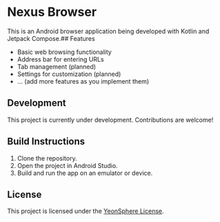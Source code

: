 # Nexus Browser

This is an Android browser application being developed with Kotlin and Jetpack Compose.## Features

* Basic web browsing functionality
* Address bar for entering URLs
* Tab management (planned)
* Settings for customization (planned)
* ... (add more features as you implement them)

## Development

This project is currently under development. Contributions are welcome!

## Build Instructions

1. Clone the repository.
2. Open the project in Android Studio.
3. Build and run the app on an emulator or device.

## License

This project is licensed under the [YeonSphere License](LICENSE).
